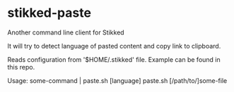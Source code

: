 # stikked-paste
Another command line client for Stikked

It will try to detect language of pasted content and copy link to clipboard.

Reads configuration from '$HOME/.stikked' file. Example can be found in this repo.

Usage:
	some-command | paste.sh [language]
	paste.sh [/path/to/]some-file
